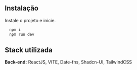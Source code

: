 
## Instalação

Instale o projeto e inicie.

```bash
  npm i
  npm run dev
```
    
## Stack utilizada

**Back-end:** ReactJS, VITE, Date-fns, Shadcn-UI, TailwindCSS


